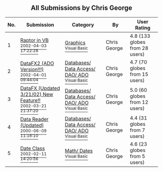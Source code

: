 ﻿<div align="center">

## All Submissions by Chris George

</div>

No.  | Submission | Category | By   | User Rating
---- | ---------- | -------- | ---- | -----------
1 | [Raptor in VB<br /><sup>2002-04-03 17:22:28</sup>](https://github.com/Planet-Source-Code/chris-george-raptor-in-vb__1-33395) | [Graphics<br /><sup>Visual Basic</sup>](../ByCategory/graphics__1-46.md) | Chris George | 4.8 (133 globes from 28 users)
2 | [DataFX2 \(ADO Version\!\!\!\)<br /><sup>2002-04-01 09:44:04</sup>](https://github.com/Planet-Source-Code/chris-george-datafx2-ado-version__1-33286) | [Databases/ Data Access/ DAO/ ADO<br /><sup>Visual Basic</sup>](../ByCategory/databases-data-access-dao-ado__1-6.md) | Chris George | 4.7 (70 globes from 15 users)
3 | [DataFX \(Updated 3/21/02\) New Feature\!\!<br /><sup>2002-03-21 21:37:20</sup>](https://github.com/Planet-Source-Code/chris-george-datafx-updated-3-21-02-new-feature__1-32842) | [Databases/ Data Access/ DAO/ ADO<br /><sup>Visual Basic</sup>](../ByCategory/databases-data-access-dao-ado__1-6.md) | Chris George | 5.0 (60 globes from 12 users)
4 | [Data Reader \(Updated\)<br /><sup>2000-06-09 11:18:10</sup>](https://github.com/Planet-Source-Code/chris-george-data-reader-updated__1-8716) | [Databases/ Data Access/ DAO/ ADO<br /><sup>Visual Basic</sup>](../ByCategory/databases-data-access-dao-ado__1-6.md) | Chris George | 4.4 (31 globes from 7 users)
5 | [Date Class<br /><sup>2002-02-11 14:20:56</sup>](https://github.com/Planet-Source-Code/chris-george-date-class__1-31702) | [Math/ Dates<br /><sup>Visual Basic</sup>](../ByCategory/math-dates__1-37.md) | Chris George | 4.6 (23 globes from 5 users)
